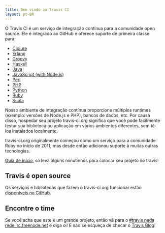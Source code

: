 ```yaml
---
title: Bem vindo ao Travis CI
layout: pt-BR
---
```


O Travis CI é um serviço de integração contínua para a comunidade open source. Ele é integrado ao GitHub e oferece suporte de primeira classe para:

* [Clojure](/pt-BR/docs/user/languages/clojure)
* [Erlang](/pt-BR/docs/user/languages/erlang)
* [Groovy](/pt-BR/docs/user/languages/groovy)
* [Haskell](/pt-BR/docs/user/languages/haskell)
* [Java](/pt-BR/docs/user/languages/java)
* [JavaScript (with Node.js)](/pt-BR/docs/user/languages/javascript-with-nodejs)
* [Perl](/pt-BR/docs/user/languages/perl)
* [PHP](/pt-BR/docs/user/languages/php)
* [Python](/pt-BR/docs/user/languages/python)
* [Ruby](/pt-BR/docs/user/languages/ruby)
* [Scala](/pt-BR/docs/user/languages/scala)

Nosso ambiente de integração contínua proporcione múltiplos runtimes (exemplo: versões de Node.js e PHP), bancos de dados, etc. Por causa disso, hospedar seu projeto  travis-ci.org significa que você pode facilmente testar sua biblioteca ou aplicação em vários ambientes diferentes, sem tê-los instalados localmente.

travis-ci.org originalmente começou como um serviço para a comunidade Ruby no início de 2011, mas desde então adicionou suporte à muitas outras tecnologias.

[Guia de início](/pt-BR/docs/user/getting-started/), só leva alguns minutinhos para colocar seu projeto no travis!

## Travis é open source

Os serviços e bibliotecas que fazem o travis-ci.org funcionar estão [disponíveis no GitHub](https://github.com/travis-ci).

## Encontre o time

Se você acha que este é um grande projeto, então vá para o [#travis nada rede irc.freenode.net](irc://irc.freenode.net/%23travis) e diga oi! E não se esqueça de checar o [Travis Blog](/blog/)!
